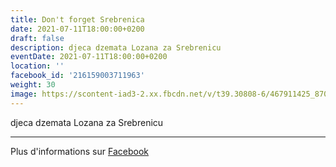 ```yaml
---
title: Don't forget Srebrenica
date: 2021-07-11T18:00:00+0200
draft: false
description: djeca dzemata Lozana za Srebrenicu
eventDate: 2021-07-11T18:00:00+0200
location: ''
facebook_id: '216159003711963'
weight: 30
image: https://scontent-iad3-2.xx.fbcdn.net/v/t39.30808-6/467911425_8702124949883247_8451066247417132989_n.jpg?_nc_cat=103&ccb=1-7&_nc_sid=9e60e4&_nc_ohc=Ffjd9VFWCrkQ7kNvwE9KKj2&_nc_oc=AdnnNsU4DPH0EsqCHKqnJw6fDoF0Ee8i8DkEXlVnW5MLZyippPy_Dx6EPk1xuwTYmAE&_nc_zt=23&_nc_ht=scontent-iad3-2.xx&edm=ABTKTjYEAAAA&_nc_gid=v7PkisEG0WrAA5sFaYqhgA&oh=00_AfagEKHhYmIxt5pjOE0Y7pGO6IAIXSIInBphWXxePilkkA&oe=68C7F119
---
```


djeca dzemata Lozana za Srebrenicu

---

Plus d'informations sur [Facebook](https://facebook.com/events/216159003711963)
